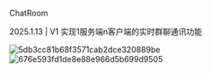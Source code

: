 ChatRoom

2025.1.13 | V1
实现1服务端n客户端的实时群聊通讯功能

![5db3cc81b68f3571cab2dce320889be](https://github.com/user-attachments/assets/d6d82440-295b-4587-a645-ea91a05ce506)
![676e593fd1de8e88e966d5b699d9505](https://github.com/user-attachments/assets/513cad0c-760d-4800-b9a6-8d883e526127)
